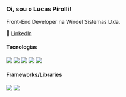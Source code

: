 ### Oi, sou o Lucas Pirolli!

Front-End Developer na Windel Sistemas Ltda.

:briefcase: <a href="https:/" target="_blank">LinkedIn</a><br>

#### Tecnologias
<p>
  <img src="https://img.shields.io/badge/JS-F7DF1E?style=for-the-badge&logo=javascript&logoColor=black" />
  <img src="https://img.shields.io/badge/CSS3-1572B6?style=for-the-badge&logo=css3&logoColor=white" />
  <img src="https://img.shields.io/badge/HTML5-E34F26?style=for-the-badge&logo=html5&logoColor=white" />
  <img src="https://img.shields.io/badge/GIT-00758F?style=for-the-badge&logo=git&logoColor=white" />
  <img src="https://img.shields.io/badge/GITFLOW-333333?style=for-the-badge&logo=git&logoColor=white" />

#### Frameworks/Libraries  
<p>
  <img src="https://img.shields.io/badge/React-61DBFB?style=for-the-badge&logo=react&logoColor=black" />
  <img src="https://img.shields.io/badge/Chakra UI-61DBFB?style=for-the-badge&logo=chakraui&logoColor=black" />
</p>
